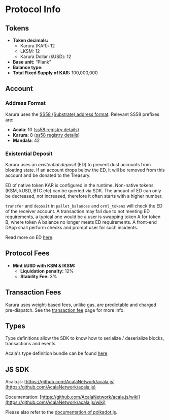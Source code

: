 # Protocol Info

## Tokens

* **Token decimals:**
  * Karura (KAR): 12
  * LKSM: 12
  * Karura Dollar (kUSD): 12
* **Base unit:** “Plank"
* **Balance type:**
* **Total Fixed Supply of KAR:** 100,000,000

## Account

### Address Format

Karura uses the [SS58 (Substrate) address format](https://github.com/paritytech/substrate/wiki/External-Address-Format-\(SS58\)). Relevant SS58 prefixes are:

* **Acala**: 10 ([ss58 registry details](https://github.com/paritytech/substrate/blob/df4a58833a650cf37fc97764bf6c9314435e3cb2/ss58-registry.json#L103-L111))
* **Karura**: 8 ([ss58 registry details](https://github.com/paritytech/substrate/blob/df4a58833a650cf37fc97764bf6c9314435e3cb2/ss58-registry.json#L85-L92))
* **Mandala**: 42

### Existential Deposit

Karura uses an _existential deposit_ (ED) to prevent dust accounts from bloating state. If an account drops below the ED, it will be removed from this account and be donated to the Treasury.

ED of native token KAR is configured in the runtime. Non-native tokens (KSM, kUSD, BTC etc) can be queried via SDK. The amount of ED can only be decreased, not increased, therefore it often starts with a higher number.

`transfer` and `deposit` in `pallet_balances` and `orml_tokens` will check the ED of the receiver account. A transaction may fail due to not meeting ED requirements, a typical one would be a user is swapping token A for token B, where token A balance no longer meets ED requirements. A front-end DApp shall perform checks and prompt user for such incidents.

Read more on ED [here](../get-started/karura-account/#existential-deposit).

## Protocol Fees

* **Mint kUSD with KSM & lKSM:**
  * **Liquidation penalty:** 12%
  * **Stability Fee:** 3%

## Transaction Fees

Karura uses weight-based fees, unlike gas, are predictable and charged pre-dispatch. See the [transaction fee](https://wiki.acala.network/karura/transaction-fees) page for more info.

## Types

Type definitions allow the SDK to know how to serialize / deserialize blocks, transactions and events.

Acala's type definition bundle can be found [here](https://unpkg.com/browse/@acala-network/type-definitions@latest/json/typesBundle.json).

## JS SDK

Acala.js: [https://github.com/AcalaNetwork/acala.js](https://github.com/AcalaNetwork/acala.js)

Documentation: [https://github.com/AcalaNetwork/acala.js/wiki](https://github.com/AcalaNetwork/acala.js/wiki)

Please also refer to the [documentation of polkadot.js](https://polkadot.js.org/docs/api/).
